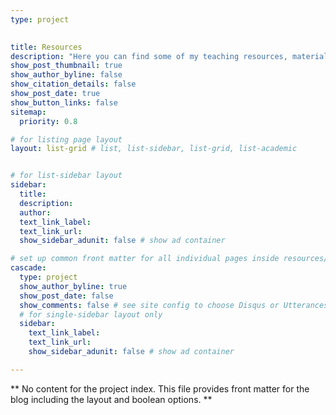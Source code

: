 ```yaml
---
type: project

  
title: Resources
description: "Here you can find some of my teaching resources, materials and other projects."
show_post_thumbnail: true
show_author_byline: false
show_citation_details: false
show_post_date: true
show_button_links: false
sitemap:
  priority: 0.8

# for listing page layout
layout: list-grid # list, list-sidebar, list-grid, list-academic


# for list-sidebar layout
sidebar: 
  title:
  description:
  author: 
  text_link_label:
  text_link_url:
  show_sidebar_adunit: false # show ad container

# set up common front matter for all individual pages inside resources/
cascade:  
  type: project
  show_author_byline: true
  show_post_date: false
  show_comments: false # see site config to choose Disqus or Utterances
  # for single-sidebar layout only
  sidebar:
    text_link_label:
    text_link_url: 
    show_sidebar_adunit: false # show ad container

---
```


** No content for the project index. This file provides front matter for the blog including the layout and boolean options. **
